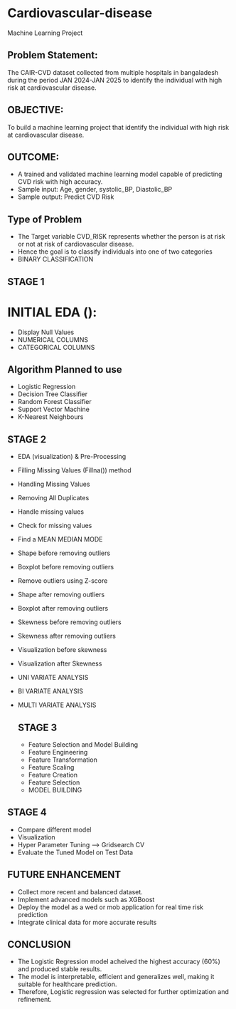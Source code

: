 # Cardiovascular-disease
Machine Learning Project
## Problem Statement: 
The CAIR-CVD dataset collected from multiple hospitals in bangaladesh during the period JAN 2024-JAN 2025 to identify the individual with high risk at cardiovascular disease.
## OBJECTIVE: 
To build a machine learning project that identify the individual with high risk at cardiovascular disease.
## OUTCOME: 
- A trained and validated machine learning model capable of predicting CVD risk with high accuracy.
- Sample input: Age, gender, systolic_BP, Diastolic_BP
- Sample output: Predict CVD Risk
## Type of Problem
- The Target variable CVD_RISK represents whether the person is at risk or not at risk of cardiovascular disease.
- Hence the goal is to classify individuals into one of two categories
- BINARY CLASSIFICATION

## STAGE 1
# INITIAL EDA ():
- Display Null Values
- NUMERICAL COLUMNS
- CATEGORICAL COLUMNS

## Algorithm Planned to use
- Logistic Regression
- Decision Tree Classifier
- Random Forest Classifier
- Support Vector Machine
- K-Nearest Neighbours

## STAGE 2
- EDA (visualization) & Pre-Processing
- Filling Missing Values (Fillna()) method
- Handling Missing Values
- Removing All Duplicates
- Handle missing values
- Check for missing values
- Find a MEAN MEDIAN MODE
- Shape before removing outliers
- Boxplot before removing outliers
- Remove outliers using Z-score
- Shape after removing outliers
- Boxplot after removing outliers
- Skewness before removing outliers
- Skewness after removing outliers
- Visualization before skewness
- Visualization after Skewness
- UNI VARIATE ANALYSIS
- BI VARIATE ANALYSIS
- MULTI VARIATE ANALYSIS

  ## STAGE 3
  - Feature Selection and Model Building
  - Feature Engineering
  - Feature Transformation
  - Feature Scaling
  - Feature Creation
  - Feature Selection
  - MODEL BUILDING

## STAGE 4
 - Compare different model
 - Visualization
 - Hyper Parameter Tuning --> Gridsearch CV
 - Evaluate the Tuned Model on Test Data
   
## FUTURE ENHANCEMENT
- Collect more recent and balanced dataset.
- Implement advanced models such as XGBoost
- Deploy the model as a wed or mob application for real time risk prediction
- Integrate clinical data for more accurate results

## CONCLUSION
- The Logistic Regression model acheived the highest accuracy (60%) and produced stable results.
- The model is interpretable, efficient and generalizes well, making it suitable for healthcare prediction.
- Therefore, Logistic regression was selected for further optimization and refinement.



